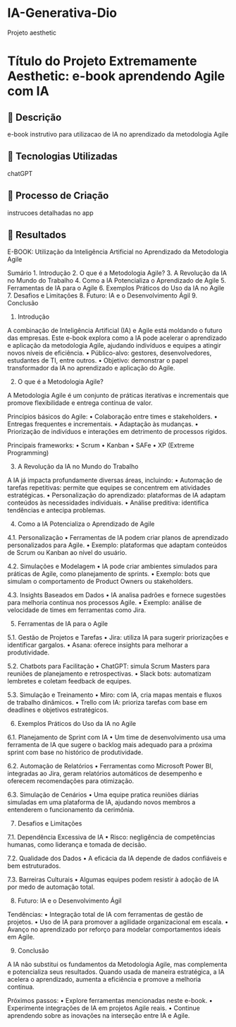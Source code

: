 # IA-Generativa-Dio
Projeto aesthetic
# Título do Projeto Extremamente Aesthetic: e-book aprendendo Agile com IA

## 📒 Descrição
e-book instrutivo para utilizacao de IA no aprendizado da metodologia Agile

## 🤖 Tecnologias Utilizadas
chatGPT

## 🧐 Processo de Criação
instrucoes detalhadas no app

## 🚀 Resultados
E-BOOK: Utilização da Inteligência Artificial no Aprendizado da Metodologia Agile

Sumário
	1.	Introdução
	2.	O que é a Metodologia Agile?
	3.	A Revolução da IA no Mundo do Trabalho
	4.	Como a IA Potencializa o Aprendizado de Agile
	5.	Ferramentas de IA para o Agile
	6.	Exemplos Práticos do Uso da IA no Agile
	7.	Desafios e Limitações
	8.	Futuro: IA e o Desenvolvimento Ágil
	9.	Conclusão

1. Introdução

A combinação de Inteligência Artificial (IA) e Agile está moldando o futuro das empresas. Este e-book explora como a IA pode acelerar o aprendizado e aplicação da metodologia Agile, ajudando indivíduos e equipes a atingir novos níveis de eficiência.
	•	Público-alvo: gestores, desenvolvedores, estudantes de TI, entre outros.
	•	Objetivo: demonstrar o papel transformador da IA no aprendizado e aplicação do Agile.

2. O que é a Metodologia Agile?

A Metodologia Agile é um conjunto de práticas iterativas e incrementais que promove flexibilidade e entrega contínua de valor.

Princípios básicos do Agile:
	•	Colaboração entre times e stakeholders.
	•	Entregas frequentes e incrementais.
	•	Adaptação às mudanças.
	•	Priorização de indivíduos e interações em detrimento de processos rígidos.

Principais frameworks:
	•	Scrum
	•	Kanban
	•	SAFe
	•	XP (Extreme Programming)

3. A Revolução da IA no Mundo do Trabalho

A IA já impacta profundamente diversas áreas, incluindo:
	•	Automação de tarefas repetitivas: permite que equipes se concentrem em atividades estratégicas.
	•	Personalização do aprendizado: plataformas de IA adaptam conteúdos às necessidades individuais.
	•	Análise preditiva: identifica tendências e antecipa problemas.

4. Como a IA Potencializa o Aprendizado de Agile

4.1. Personalização
	•	Ferramentas de IA podem criar planos de aprendizado personalizados para Agile.
	•	Exemplo: plataformas que adaptam conteúdos de Scrum ou Kanban ao nível do usuário.

4.2. Simulações e Modelagem
	•	IA pode criar ambientes simulados para práticas de Agile, como planejamento de sprints.
	•	Exemplo: bots que simulam o comportamento de Product Owners ou stakeholders.

4.3. Insights Baseados em Dados
	•	IA analisa padrões e fornece sugestões para melhoria contínua nos processos Agile.
	•	Exemplo: análise de velocidade de times em ferramentas como Jira.

5. Ferramentas de IA para o Agile

5.1. Gestão de Projetos e Tarefas
	•	Jira: utiliza IA para sugerir priorizações e identificar gargalos.
	•	Asana: oferece insights para melhorar a produtividade.

5.2. Chatbots para Facilitação
	•	ChatGPT: simula Scrum Masters para reuniões de planejamento e retrospectivas.
	•	Slack bots: automatizam lembretes e coletam feedback de equipes.

5.3. Simulação e Treinamento
	•	Miro: com IA, cria mapas mentais e fluxos de trabalho dinâmicos.
	•	Trello com IA: prioriza tarefas com base em deadlines e objetivos estratégicos.

6. Exemplos Práticos do Uso da IA no Agile

6.1. Planejamento de Sprint com IA
	•	Um time de desenvolvimento usa uma ferramenta de IA que sugere o backlog mais adequado para a próxima sprint com base no histórico de produtividade.

6.2. Automação de Relatórios
	•	Ferramentas como Microsoft Power BI, integradas ao Jira, geram relatórios automáticos de desempenho e oferecem recomendações para otimização.

6.3. Simulação de Cenários
	•	Uma equipe pratica reuniões diárias simuladas em uma plataforma de IA, ajudando novos membros a entenderem o funcionamento da cerimônia.

7. Desafios e Limitações

7.1. Dependência Excessiva de IA
	•	Risco: negligência de competências humanas, como liderança e tomada de decisão.

7.2. Qualidade dos Dados
	•	A eficácia da IA depende de dados confiáveis e bem estruturados.

7.3. Barreiras Culturais
	•	Algumas equipes podem resistir à adoção de IA por medo de automação total.

8. Futuro: IA e o Desenvolvimento Ágil

Tendências:
	•	Integração total de IA com ferramentas de gestão de projetos.
	•	Uso de IA para promover a agilidade organizacional em escala.
	•	Avanço no aprendizado por reforço para modelar comportamentos ideais em Agile.

9. Conclusão

A IA não substitui os fundamentos da Metodologia Agile, mas complementa e potencializa seus resultados. Quando usada de maneira estratégica, a IA acelera o aprendizado, aumenta a eficiência e promove a melhoria contínua.

Próximos passos:
	•	Explore ferramentas mencionadas neste e-book.
	•	Experimente integrações de IA em projetos Agile reais.
	•	Continue aprendendo sobre as inovações na interseção entre IA e Agile.
